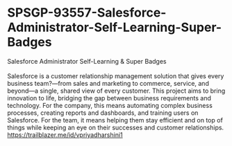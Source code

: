 # SPSGP-93557-Salesforce-Administrator-Self-Learning-Super-Badges
Salesforce Administrator Self-Learning &amp; Super Badges</br>
</br>
Salesforce is a customer relationship management solution that gives every business team?—from sales and marketing to commerce, service, and beyond—a single, shared view of every customer. This project aims to bring innovation to life, bridging the gap between business requirements and technology. For the company, this means automating complex business processes, creating reports and dashboards, and training users on Salesforce. For the team, it means helping them stay efficient and on top of things while keeping an eye on their successes and customer relationships.</br>
https://trailblazer.me/id/vpriyadharshini1
